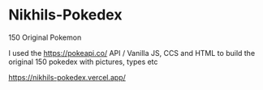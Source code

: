 # Nikhils-Pokedex
150 Original Pokemon


I used the https://pokeapi.co/ API / Vanilla JS, CCS and HTML to build the original 150 pokedex with pictures, types etc

https://nikhils-pokedex.vercel.app/
